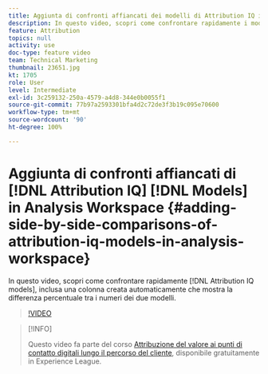 ```yaml
---
title: Aggiunta di confronti affiancati dei modelli di Attribution IQ in Analysis Workspace
description: In questo video, scopri come confrontare rapidamente i modelli di Attribution IQ, inclusa una colonna creata automaticamente che mostra la differenza percentuale tra i numeri dei due modelli.
feature: Attribution
topics: null
activity: use
doc-type: feature video
team: Technical Marketing
thumbnail: 23651.jpg
kt: 1705
role: User
level: Intermediate
exl-id: 3c259132-250a-4579-a4d8-344e0b0055f1
source-git-commit: 77b97a2593301bfa4d2c72de3f3b19c095e70600
workflow-type: tm+mt
source-wordcount: '90'
ht-degree: 100%

---
```


# Aggiunta di confronti affiancati di [!DNL Attribution IQ] [!DNL Models] in Analysis Workspace {#adding-side-by-side-comparisons-of-attribution-iq-models-in-analysis-workspace}

In questo video, scopri come confrontare rapidamente [!DNL Attribution IQ models], inclusa una colonna creata automaticamente che mostra la differenza percentuale tra i numeri dei due modelli.

>[!VIDEO](https://video.tv.adobe.com/v/23651/?quality=12)

>[!INFO]
>
> Questo video fa parte del corso [Attribuzione del valore ai punti di contatto digitali lungo il percorso del cliente](https://experienceleague.adobe.com/?recommended=Analytics-U-1-2020.2&amp;lang=it), disponibile gratuitamente in Experience League.
